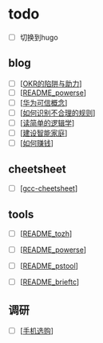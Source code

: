 # todo

- [ ] 切换到hugo

## blog

- [ ] [[OKR的陷阱与助力]]
- [ ] [[README_powerse]]
- [ ] [[华为可信概念]]
- [ ] [[如何识别不合理的规则]]
- [ ] [[读简单的逻辑学]]
- [ ] [[建设智能家庭]]
- [ ] [[如何赚钱]]

## cheetsheet

- [ ] [[gcc-cheetsheet]]

## tools

- [ ] [[README_tozh]]
- [ ] [[README_powerse]]
- [ ] [[README_pstool]]
- [ ] [[README_brieftc]]


## 调研

- [ ] [[手机选购]]




[//begin]: # "Autogenerated link references for markdown compatibility"
[OKR的陷阱与助力]: content/zh-cn/blog/博弈/OKR%E7%9A%84%E9%99%B7%E9%98%B1%E4%B8%8E%E5%8A%A9%E5%8A%9B "OKR的陷阱与助力"
[README_powerse]: content/zh-cn/blog/工具/自研工具/change_to_zh/powersearch/README_powerse "README_powerse"
[华为可信概念]: content/zh-cn/blog/安全/%E5%8D%8E%E4%B8%BA%E5%8F%AF%E4%BF%A1%E6%A6%82%E5%BF%B5 "华为可信概念"
[如何识别不合理的规则]: content/zh-cn/blog/博弈/%E5%A6%82%E4%BD%95%E8%AF%86%E5%88%AB%E4%B8%8D%E5%90%88%E7%90%86%E7%9A%84%E8%A7%84%E5%88%99 "如何识别不合理的规则"
[读简单的逻辑学]: content/zh-cn/blog/阅读/%E8%AF%BB%E7%AE%80%E5%8D%95%E7%9A%84%E9%80%BB%E8%BE%91%E5%AD%A6 "读简单的逻辑学"
[建设智能家庭]: content/zh-cn/blog/程序员/杂谈/建设智能家庭 "建设智能家庭"
[如何赚钱]: content/zh-cn/blog/程序员/杂谈/如何赚钱 "如何赚钱"
[gcc-cheetsheet]: content/zh-cn/blog/cheetsheets/gcc-cheetsheet "gcc-cheetsheet"
[README_tozh]: content/zh-cn/blog/工具/自研工具/change_to_zh/README_tozh "README_tozh"
[README_pstool]: content/zh-cn/blog/工具/自研工具/powershell_tool/README_pstool "README_pstool"
[README_brieftc]: content/zh-cn/blog/工具/自研工具/brief_taskschedule/README_brieftc "README_brieftc"
[手机选购]: content/zh-cn/blog/调研/%E6%89%8B%E6%9C%BA%E9%80%89%E8%B4%AD "手机选购"
[//end]: # "Autogenerated link references"